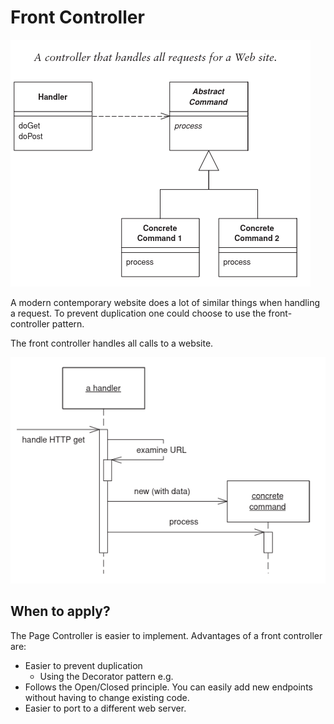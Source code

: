 # Front Controller

![](assets/front-controller-diagram.png)

A modern contemporary website does a lot of similar things when handling a request. To prevent duplication
one could choose to use the front-controller pattern.

The front controller handles all calls to a website.

![](assets/sequence-diagram.png)

## When to apply?
The Page Controller is easier to implement. Advantages of a front controller are:
- Easier to prevent duplication
  - Using the Decorator pattern e.g.
- Follows the Open/Closed principle. You can easily add new endpoints without having to change existing code.
- Easier to port to a different web server.
